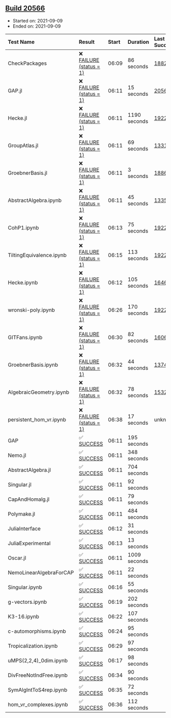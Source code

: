 ## [Build 20566](https://oscarci.mathematik.uni-kl.de/job/oscar/20566/)

* Started on: 2021-09-09
* Ended on: 2021-09-09

| Test Name    | Result | Start | Duration | Last Success | First Failure |
|:-------------|:-------|:------|:---------|:-------------|:--------------|
| CheckPackages | ❌ [FAILURE (status = 1)](https://oscarci.mathematik.uni-kl.de/job/oscar/20566/artifact/logs/build-20566/CheckPackages.log) | 06:09 | 86 seconds | [18822](https://oscarci.mathematik.uni-kl.de/job/oscar/18822/) | [18823](https://oscarci.mathematik.uni-kl.de/job/oscar/18823/) |
| GAP.jl | ❌ [FAILURE (status = 1)](https://oscarci.mathematik.uni-kl.de/job/oscar/20566/artifact/logs/build-20566/GAP.jl.log) | 06:11 | 15 seconds | [20565](https://oscarci.mathematik.uni-kl.de/job/oscar/20565/) | [20566](https://oscarci.mathematik.uni-kl.de/job/oscar/20566/) |
| Hecke.jl | ❌ [FAILURE (status = 1)](https://oscarci.mathematik.uni-kl.de/job/oscar/20566/artifact/logs/build-20566/Hecke.jl.log) | 06:11 | 1190 seconds | [19222](https://oscarci.mathematik.uni-kl.de/job/oscar/19222/) | [20152](https://oscarci.mathematik.uni-kl.de/job/oscar/20152/) |
| GroupAtlas.jl | ❌ [FAILURE (status = 1)](https://oscarci.mathematik.uni-kl.de/job/oscar/20566/artifact/logs/build-20566/GroupAtlas.jl.log) | 06:11 | 69 seconds | [13311](https://oscarci.mathematik.uni-kl.de/job/oscar/13311/) | [13312](https://oscarci.mathematik.uni-kl.de/job/oscar/13312/) |
| GroebnerBasis.jl | ❌ [FAILURE (status = 1)](https://oscarci.mathematik.uni-kl.de/job/oscar/20566/artifact/logs/build-20566/GroebnerBasis.jl.log) | 06:11 | 3 seconds | [18864](https://oscarci.mathematik.uni-kl.de/job/oscar/18864/) | [18865](https://oscarci.mathematik.uni-kl.de/job/oscar/18865/) |
| AbstractAlgebra.ipynb | ❌ [FAILURE (status = 1)](https://oscarci.mathematik.uni-kl.de/job/oscar/20566/artifact/logs/build-20566/AbstractAlgebra.ipynb.log) | 06:11 | 45 seconds | [13355](https://oscarci.mathematik.uni-kl.de/job/oscar/13355/) | [13356](https://oscarci.mathematik.uni-kl.de/job/oscar/13356/) |
| CohP1.ipynb | ❌ [FAILURE (status = 1)](https://oscarci.mathematik.uni-kl.de/job/oscar/20566/artifact/logs/build-20566/CohP1.ipynb.log) | 06:13 | 75 seconds | [19222](https://oscarci.mathematik.uni-kl.de/job/oscar/19222/) | [20152](https://oscarci.mathematik.uni-kl.de/job/oscar/20152/) |
| TiltingEquivalence.ipynb | ❌ [FAILURE (status = 1)](https://oscarci.mathematik.uni-kl.de/job/oscar/20566/artifact/logs/build-20566/TiltingEquivalence.ipynb.log) | 06:15 | 113 seconds | [19222](https://oscarci.mathematik.uni-kl.de/job/oscar/19222/) | [20152](https://oscarci.mathematik.uni-kl.de/job/oscar/20152/) |
| Hecke.ipynb | ❌ [FAILURE (status = 1)](https://oscarci.mathematik.uni-kl.de/job/oscar/20566/artifact/logs/build-20566/Hecke.ipynb.log) | 06:12 | 105 seconds | [16463](https://oscarci.mathematik.uni-kl.de/job/oscar/16463/) | [16464](https://oscarci.mathematik.uni-kl.de/job/oscar/16464/) |
| wronski-poly.ipynb | ❌ [FAILURE (status = 1)](https://oscarci.mathematik.uni-kl.de/job/oscar/20566/artifact/logs/build-20566/wronski-poly.ipynb.log) | 06:26 | 170 seconds | [19222](https://oscarci.mathematik.uni-kl.de/job/oscar/19222/) | [20152](https://oscarci.mathematik.uni-kl.de/job/oscar/20152/) |
| GITFans.ipynb | ❌ [FAILURE (status = 1)](https://oscarci.mathematik.uni-kl.de/job/oscar/20566/artifact/logs/build-20566/GITFans.ipynb.log) | 06:30 | 82 seconds | [16068](https://oscarci.mathematik.uni-kl.de/job/oscar/16068/) | [16069](https://oscarci.mathematik.uni-kl.de/job/oscar/16069/) |
| GroebnerBasis.ipynb | ❌ [FAILURE (status = 1)](https://oscarci.mathematik.uni-kl.de/job/oscar/20566/artifact/logs/build-20566/GroebnerBasis.ipynb.log) | 06:32 | 44 seconds | [13748](https://oscarci.mathematik.uni-kl.de/job/oscar/13748/) | [13749](https://oscarci.mathematik.uni-kl.de/job/oscar/13749/) |
| AlgebraicGeometry.ipynb | ❌ [FAILURE (status = 1)](https://oscarci.mathematik.uni-kl.de/job/oscar/20566/artifact/logs/build-20566/AlgebraicGeometry.ipynb.log) | 06:32 | 78 seconds | [15322](https://oscarci.mathematik.uni-kl.de/job/oscar/15322/) | [15323](https://oscarci.mathematik.uni-kl.de/job/oscar/15323/) |
| persistent_hom_vr.ipynb | ❌ [FAILURE (status = 1)](https://oscarci.mathematik.uni-kl.de/job/oscar/20566/artifact/logs/build-20566/persistent_hom_vr.ipynb.log) | 06:38 | 17 seconds | unknown | unknown |
| GAP | ✅ [SUCCESS](https://oscarci.mathematik.uni-kl.de/job/oscar/20566/artifact/logs/build-20566/GAP.log) | 06:11 | 195 seconds |  |  |
| Nemo.jl | ✅ [SUCCESS](https://oscarci.mathematik.uni-kl.de/job/oscar/20566/artifact/logs/build-20566/Nemo.jl.log) | 06:11 | 348 seconds |  |  |
| AbstractAlgebra.jl | ✅ [SUCCESS](https://oscarci.mathematik.uni-kl.de/job/oscar/20566/artifact/logs/build-20566/AbstractAlgebra.jl.log) | 06:11 | 704 seconds |  |  |
| Singular.jl | ✅ [SUCCESS](https://oscarci.mathematik.uni-kl.de/job/oscar/20566/artifact/logs/build-20566/Singular.jl.log) | 06:11 | 92 seconds |  |  |
| CapAndHomalg.jl | ✅ [SUCCESS](https://oscarci.mathematik.uni-kl.de/job/oscar/20566/artifact/logs/build-20566/CapAndHomalg.jl.log) | 06:11 | 79 seconds |  |  |
| Polymake.jl | ✅ [SUCCESS](https://oscarci.mathematik.uni-kl.de/job/oscar/20566/artifact/logs/build-20566/Polymake.jl.log) | 06:11 | 484 seconds |  |  |
| JuliaInterface | ✅ [SUCCESS](https://oscarci.mathematik.uni-kl.de/job/oscar/20566/artifact/logs/build-20566/JuliaInterface.log) | 06:12 | 31 seconds |  |  |
| JuliaExperimental | ✅ [SUCCESS](https://oscarci.mathematik.uni-kl.de/job/oscar/20566/artifact/logs/build-20566/JuliaExperimental.log) | 06:13 | 13 seconds |  |  |
| Oscar.jl | ✅ [SUCCESS](https://oscarci.mathematik.uni-kl.de/job/oscar/20566/artifact/logs/build-20566/Oscar.jl.log) | 06:11 | 1009 seconds |  |  |
| NemoLinearAlgebraForCAP | ✅ [SUCCESS](https://oscarci.mathematik.uni-kl.de/job/oscar/20566/artifact/logs/build-20566/NemoLinearAlgebraForCAP.log) | 06:11 | 22 seconds |  |  |
| Singular.ipynb | ✅ [SUCCESS](https://oscarci.mathematik.uni-kl.de/job/oscar/20566/artifact/logs/build-20566/Singular.ipynb.log) | 06:16 | 55 seconds |  |  |
| g-vectors.ipynb | ✅ [SUCCESS](https://oscarci.mathematik.uni-kl.de/job/oscar/20566/artifact/logs/build-20566/g-vectors.ipynb.log) | 06:19 | 202 seconds |  |  |
| K3-16.ipynb | ✅ [SUCCESS](https://oscarci.mathematik.uni-kl.de/job/oscar/20566/artifact/logs/build-20566/K3-16.ipynb.log) | 06:22 | 107 seconds |  |  |
| c-automorphisms.ipynb | ✅ [SUCCESS](https://oscarci.mathematik.uni-kl.de/job/oscar/20566/artifact/logs/build-20566/c-automorphisms.ipynb.log) | 06:24 | 95 seconds |  |  |
| Tropicalization.ipynb | ✅ [SUCCESS](https://oscarci.mathematik.uni-kl.de/job/oscar/20566/artifact/logs/build-20566/Tropicalization.ipynb.log) | 06:29 | 97 seconds |  |  |
| uMPS(2,2,4)_0dim.ipynb | ✅ [SUCCESS](https://oscarci.mathematik.uni-kl.de/job/oscar/20566/artifact/logs/build-20566/uMPS-2-2-4-_0dim.ipynb.log) | 06:17 | 98 seconds |  |  |
| DivFreeNotIndFree.ipynb | ✅ [SUCCESS](https://oscarci.mathematik.uni-kl.de/job/oscar/20566/artifact/logs/build-20566/DivFreeNotIndFree.ipynb.log) | 06:34 | 90 seconds |  |  |
| SymAlgIntToS4rep.ipynb | ✅ [SUCCESS](https://oscarci.mathematik.uni-kl.de/job/oscar/20566/artifact/logs/build-20566/SymAlgIntToS4rep.ipynb.log) | 06:35 | 72 seconds |  |  |
| hom_vr_complexes.ipynb | ✅ [SUCCESS](https://oscarci.mathematik.uni-kl.de/job/oscar/20566/artifact/logs/build-20566/hom_vr_complexes.ipynb.log) | 06:36 | 112 seconds |  |  |
